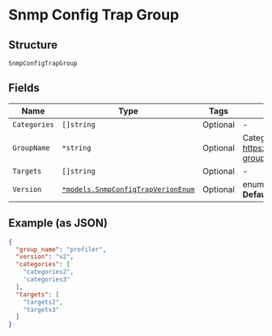 
# Snmp Config Trap Group

## Structure

`SnmpConfigTrapGroup`

## Fields

| Name | Type | Tags | Description |
|  --- | --- | --- | --- |
| `Categories` | `[]string` | Optional | - |
| `GroupName` | `*string` | Optional | Categories list can refer to https://www.juniper.net/documentation/software/topics/task/configuration/snmp_trap-groups-configuring-junos-nm.html |
| `Targets` | `[]string` | Optional | - |
| `Version` | [`*models.SnmpConfigTrapVerionEnum`](../../doc/models/snmp-config-trap-verion-enum.md) | Optional | enum: `all`, `v1`, `v2`<br>**Default**: `"v2"` |

## Example (as JSON)

```json
{
  "group_name": "profiler",
  "version": "v2",
  "categories": [
    "categories2",
    "categories3"
  ],
  "targets": [
    "targets2",
    "targets3"
  ]
}
```

